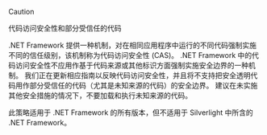 > [!CAUTION]
>  代码访问安全性和部分受信任的代码  
>   
>  .NET Framework 提供一种机制，对在相同应用程序中运行的不同代码强制实施不同的信任级别，该机制称为代码访问安全性 (CAS)。  .NET Framework 中的代码访问安全性不应用作基于代码来源或其他标识方面强制实施安全边界的一种机制。 我们正在更新相应指南以反映代码访问安全性，并且将不支持把安全透明代码用作部分受信任的代码（尤其是未知来源的代码）的安全边界。 建议在未实施其他安全措施的情况下，不要加载和执行未知来源的代码。  
>   
>  此策略适用于 .NET Framework 的所有版本，但不适用于 Silverlight 中所含的 .NET Framework。